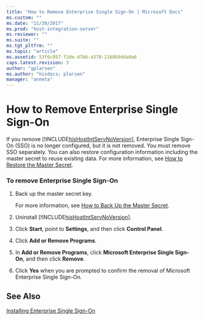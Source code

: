 ```yaml
---
title: "How to Remove Enterprise Single Sign-On | Microsoft Docs"
ms.custom: ""
ms.date: "11/30/2017"
ms.prod: "host-integration-server"
ms.reviewer: ""
ms.suite: ""
ms.tgt_pltfrm: ""
ms.topic: "article"
ms.assetid: 53f6c957-f2de-47b6-a370-216869dda0a6
caps.latest.revision: 3
author: "gplarsen"
ms.author: "hisdocs; plarsen"
manager: "anneta"
---
```

# How to Remove Enterprise Single Sign-On
If you remove [!INCLUDE[hisHostIntServNoVersion](../includes/hishostintservnoversion-md.md)], Enterprise Single Sign-On (SSO) is no longer configured, but it is not removed. You must remove SSO separately. You can also restore configuration information including the master secret to reuse existing data. For more information, see [How to Restore the Master Secret](../esso/how-to-restore-the-master-secret.md).  
  
### To remove Enterprise Single Sign-On  
  
1.  Back up the master secret key.  
  
     For more information, see [How to Back Up the Master Secret](../esso/how-to-back-up-the-master-secret.md).  
  
2.  Uninstall [!INCLUDE[hisHostIntServNoVersion](../includes/hishostintservnoversion-md.md)].  
  
3.  Click **Start**, point to **Settings**, and then click **Control Panel**.  
  
4.  Click **Add or Remove Programs**.  
  
5.  In **Add or Remove Programs**, click **Microsoft Enterprise Single Sign-On**, and then click **Remove**.  
  
6.  Click **Yes** when you are prompted to confirm the removal of Microsoft Enterprise Single Sign-On.  
  
## See Also  
 [Installing Enterprise Single Sign-On](../esso/installing-enterprise-single-sign-on.md)